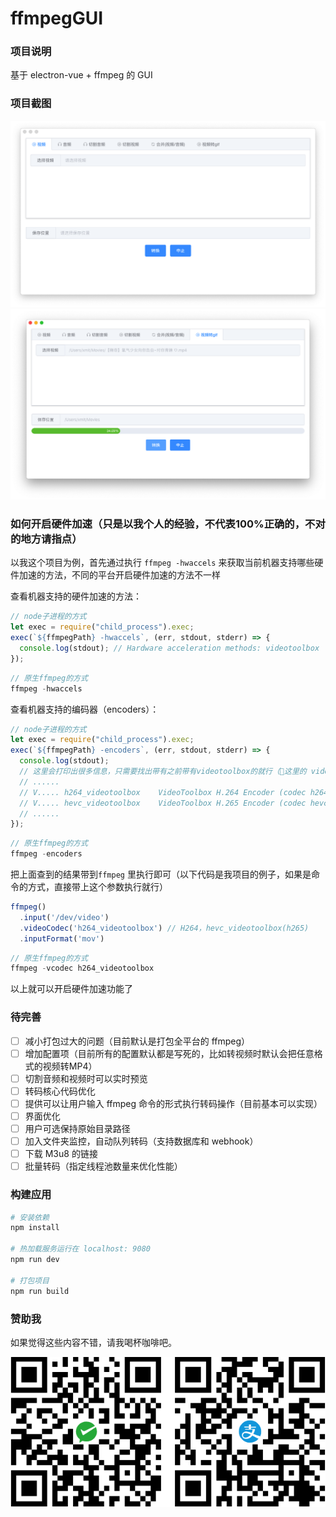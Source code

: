 # ffmpegGUI

### 项目说明

基于 electron-vue + ffmpeg 的 GUI

### 项目截图

![screenshot1](./screenshot/screenshot-01.png)
![screenshot2](./screenshot/screenshot-02.png)

### 如何开启硬件加速（只是以我个人的经验，不代表100%正确的，不对的地方请指点）

以我这个项目为例，首先通过执行 `ffmpeg -hwaccels` 来获取当前机器支持哪些硬件加速的方法，不同的平台开启硬件加速的方法不一样

查看机器支持的硬件加速的方法：

```js
// node子进程的方式
let exec = require("child_process").exec;
exec(`${ffmpegPath} -hwaccels`, (err, stdout, stderr) => {
  console.log(stdout); // Hardware acceleration methods: videotoolbox
});
```

```js
// 原生ffmpeg的方式
ffmpeg -hwaccels
```

查看机器支持的编码器（encoders）：

```js
// node子进程的方式
let exec = require("child_process").exec;
exec(`${ffmpegPath} -encoders`, (err, stdout, stderr) => {
  console.log(stdout); 
  // 这里会打印出很多信息，只需要找出带有之前带有videotoolbox的就行（这里的 videotoolbox 是上次查到的支持硬件加速的方法）
  // ......
  // V..... h264_videotoolbox    VideoToolbox H.264 Encoder (codec h264)
  // V..... hevc_videotoolbox    VideoToolbox H.265 Encoder (codec hevc)
  // ......
});
```

```js
// 原生ffmpeg的方式
ffmpeg -encoders
```

把上面查到的结果带到`ffmpeg` 里执行即可（以下代码是我项目的例子，如果是命令的方式，直接带上这个参数执行就行）

```js
ffmpeg()
  .input('/dev/video')
  .videoCodec('h264_videotoolbox') // H264，hevc_videotoolbox(h265)
  .inputFormat('mov')
```

```js
// 原生ffmpeg的方式
ffmpeg -vcodec h264_videotoolbox
```

以上就可以开启硬件加速功能了

### 待完善

- [ ] 减小打包过大的问题（目前默认是打包全平台的 ffmpeg）
- [ ] 增加配置项（目前所有的配置默认都是写死的，比如转视频时默认会把任意格式的视频转MP4）
- [ ] 切割音频和视频时可以实时预览
- [ ] 转码核心代码优化
- [ ] 提供可以让用户输入 ffmpeg 命令的形式执行转码操作（目前基本可以实现）
- [ ] 界面优化
- [ ] 用户可选保持原始目录路径
- [ ] 加入文件夹监控，自动队列转码（支持数据库和 webhook）
- [ ] 下载 M3u8 的链接
- [ ] 批量转码（指定线程池数量来优化性能）

### 构建应用

``` bash
# 安装依赖
npm install

# 热加载服务运行在 localhost: 9080
npm run dev

# 打包项目
npm run build
```

### 赞助我

如果觉得这些内容不错，请我喝杯咖啡吧。

![pay](./screenshot/pay.png)